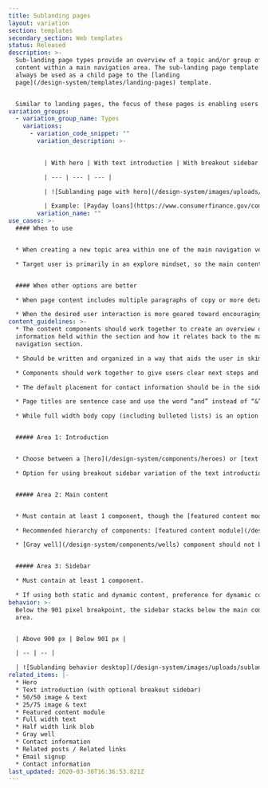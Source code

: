 ```yaml
---
title: Sublanding pages
layout: variation
section: templates
secondary_section: Web templates
status: Released
description: >-
  Sub-landing page types provide an overview of a topic and/or group of related
  content within a main navigation area. The sub-landing page template should
  always be used as a child page to the [landing
  page](/design-system/templates/landing-pages) template.


  Similar to landing pages, the focus of these pages is enabling users to quickly understand a topic area and select the specific information that meets their need. Unlike the landing page, this template allows for lengthier content components to allow for further explanation of a topic if needed.
variation_groups:
  - variation_group_name: Types
    variations:
      - variation_code_snippet: ""
        variation_description: >-
          

          | With hero | With text introduction | With breakout sidebar |

          | --- | --- | --- |

          | ![Sublanding page with hero](/design-system/images/uploads/sublanding_examplea.jpg) | ![Sublanding page with text introduction](/design-system/images/uploads/sublanding_examplec.jpg) | ![Sublanding page with breakout sidebar](/design-system/images/uploads/sublanding_exampleb.jpg) |

          | Example: [Payday loans](https://www.consumerfinance.gov/consumer-tools/payday-loans/) | Example: [Financial education for adults](https://www.consumerfinance.gov/practitioner-resources/adult-financial-education/) | Example: [Rulemaking](https://www.consumerfinance.gov/policy-compliance/rulemaking/)
        variation_name: ""
use_cases: >-
  #### When to use


  * When creating a new topic area within one of the main navigation verticals.

  * Target user is primarily in an explore mindset, so the main content of this page should be focused on introducing them to the topic and directing them to the specific content that will meet their needs.


  #### When other options are better

  * When page content includes multiple paragraphs of copy or more detailed definitions or explanations.

  * When the desired user interaction is more geared toward encouraging users to sit down and read something or engage deeply with an interactive tool.
content_guidelines: >-
  * The content components should work together to create an overview of the
  information held within the section and how it relates back to the main
  navigation section.

  * Should be written and organized in a way that aids the user in skimming and quickly navigating to lower-level pages where they’ll find the information they need.

  * Components should work together to give users clear next steps and calls to actions; give them the opportunity to decide quickly what content is relevant to them and where they should go next.

  * The default placement for contact information should be in the sidebar. Only use the main content area when contact information is of extra significance or directly ties into the main objective of the page.

  * Page titles are sentence case and use the word “and” instead of “&”. (Note that navigation labels follows a different style.)

  * While full width body copy (including bulleted lists) is an option in this template, it should be used sparingly.


  ##### Area 1: Introduction


  * Choose between a [hero](/design-system/components/heroes) or [text introduction](/design-system/components/introductions) for this area.

  * Option for using breakout sidebar variation of the text introduction.


  ##### Area 2: Main content


  * Must contain at least 1 component, though the [featured content module](/design-system/components/featured-content-module) or [gray well](/design-system/components/wells) should not stand on their own.

  * Recommended hierarchy of components: [featured content module](/design-system/components/featured-content-module), [image & text](/design-system/components/info-unit-groups-image-and-text) components, [gray well](/design-system/components/wells) and [half width link blobs](/design-system/components/info-unit-groups-link-blobs), [full width text](/design-system/components/full-width-text), and [contact information](/design-system/components/contact-information).

  * [Gray well](/design-system/components/wells) component should not be used at the top of this area if the introduction area contains a hero.


  ##### Area 3: Sidebar

  * Must contain at least 1 component.

  * If using both static and dynamic content, preference for dynamic content to appear above static content.
behavior: >-
  Below the 901 pixel breakpoint, the sidebar stacks below the main content
  area.


  | Above 900 px | Below 901 px |

  | -- | -- |

  | ![Sublanding behavior desktop](/design-system/images/uploads/sublanding_behavior_desktop.jpg) | ![Sublanding behavior mobile](/design-system/images/uploads/sublanding_behavior_mobile.jpg) |
related_items: |-
  * Hero
  * Text introduction (with optional breakout sidebar)
  * 50/50 image & text
  * 25/75 image & text
  * Featured content module
  * Full width text
  * Half width link blob
  * Gray well
  * Contact information
  * Related posts / Related links
  * Email signup
  * Contact information
last_updated: 2020-03-30T16:36:53.821Z
---
```


